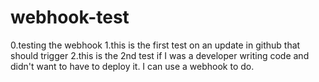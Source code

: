 # webhook-test
0.testing the webhook
1.this is the first test on an update in github that should trigger
2.this is the 2nd test
if I was a developer writing code and didn't want to have to deploy it.
I can use a webhook to do.
